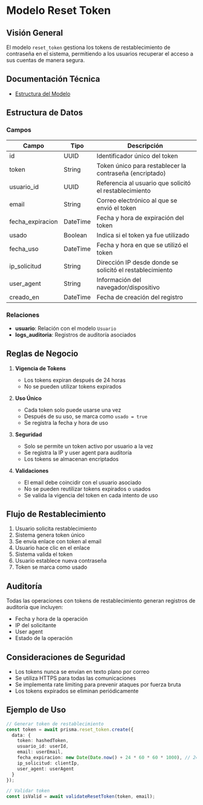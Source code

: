 # Modelo Reset Token

## Visión General

El modelo `reset_token` gestiona los tokens de restablecimiento de contraseña en el sistema, permitiendo a los usuarios recuperar el acceso a sus cuentas de manera segura.

## Documentación Técnica

- [Estructura del Modelo](./_generated/reset_token.md)

## Estructura de Datos

### Campos

| Campo | Tipo | Descripción |
|-------|------|-------------|
| id | UUID | Identificador único del token |
| token | String | Token único para restablecer la contraseña (encriptado) |
| usuario_id | UUID | Referencia al usuario que solicitó el restablecimiento |
| email | String | Correo electrónico al que se envió el token |
| fecha_expiracion | DateTime | Fecha y hora de expiración del token |
| usado | Boolean | Indica si el token ya fue utilizado |
| fecha_uso | DateTime | Fecha y hora en que se utilizó el token |
| ip_solicitud | String | Dirección IP desde donde se solicitó el restablecimiento |
| user_agent | String | Información del navegador/dispositivo |
| creado_en | DateTime | Fecha de creación del registro |

### Relaciones

- **usuario**: Relación con el modelo `Usuario`
- **logs_auditoria**: Registros de auditoría asociados

## Reglas de Negocio

1. **Vigencia de Tokens**
   - Los tokens expiran después de 24 horas
   - No se pueden utilizar tokens expirados

2. **Uso Único**
   - Cada token solo puede usarse una vez
   - Después de su uso, se marca como `usado = true`
   - Se registra la fecha y hora de uso

3. **Seguridad**
   - Solo se permite un token activo por usuario a la vez
   - Se registra la IP y user agent para auditoría
   - Los tokens se almacenan encriptados

4. **Validaciones**
   - El email debe coincidir con el usuario asociado
   - No se pueden reutilizar tokens expirados o usados
   - Se valida la vigencia del token en cada intento de uso

## Flujo de Restablecimiento

1. Usuario solicita restablecimiento
2. Sistema genera token único
3. Se envía enlace con token al email
4. Usuario hace clic en el enlace
5. Sistema valida el token
6. Usuario establece nueva contraseña
7. Token se marca como usado

## Auditoría

Todas las operaciones con tokens de restablecimiento generan registros de auditoría que incluyen:
- Fecha y hora de la operación
- IP del solicitante
- User agent
- Estado de la operación

## Consideraciones de Seguridad

- Los tokens nunca se envían en texto plano por correo
- Se utiliza HTTPS para todas las comunicaciones
- Se implementa rate limiting para prevenir ataques por fuerza bruta
- Los tokens expirados se eliminan periódicamente

## Ejemplo de Uso

```typescript
// Generar token de restablecimiento
const token = await prisma.reset_token.create({
  data: {
    token: hashedToken,
    usuario_id: userId,
    email: userEmail,
    fecha_expiracion: new Date(Date.now() + 24 * 60 * 60 * 1000), // 24 horas
    ip_solicitud: clientIp,
    user_agent: userAgent
  }
});

// Validar token
const isValid = await validateResetToken(token, email);
```
